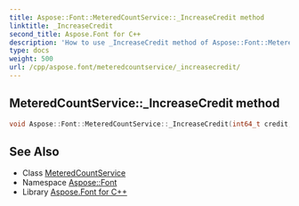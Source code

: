 ```yaml
---
title: Aspose::Font::MeteredCountService::_IncreaseCredit method
linktitle: _IncreaseCredit
second_title: Aspose.Font for C++
description: 'How to use _IncreaseCredit method of Aspose::Font::MeteredCountService class in C++.'
type: docs
weight: 500
url: /cpp/aspose.font/meteredcountservice/_increasecredit/
---
```

## MeteredCountService::_IncreaseCredit method




```cpp
void Aspose::Font::MeteredCountService::_IncreaseCredit(int64_t credit, bool isSend)
```

## See Also

* Class [MeteredCountService](../)
* Namespace [Aspose::Font](../../)
* Library [Aspose.Font for C++](../../../)
